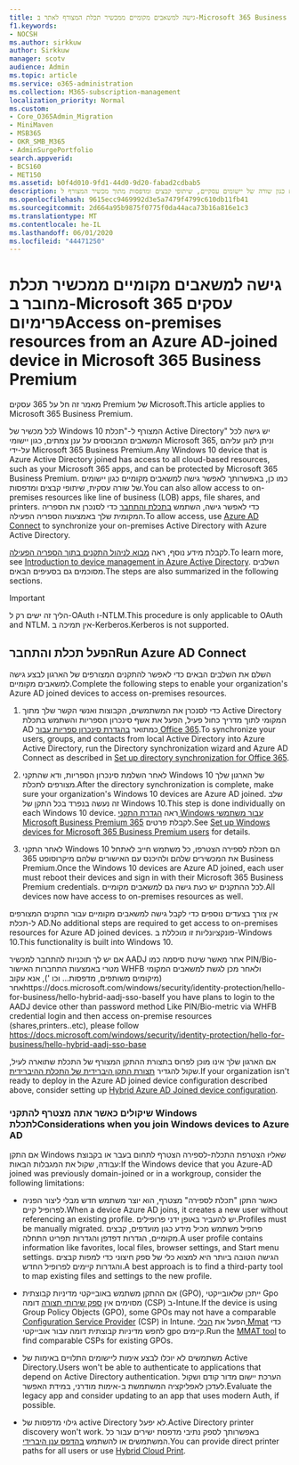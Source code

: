 ```yaml
---
title: גישה למשאבים מקומיים ממכשיר תכלת המצורף לאתר ב-Microsoft 365 Business
f1.keywords:
- NOCSH
ms.author: sirkkuw
author: Sirkkuw
manager: scotv
audience: Admin
ms.topic: article
ms.service: o365-administration
ms.collection: M365-subscription-management
localization_priority: Normal
ms.custom:
- Core_O365Admin_Migration
- MiniMaven
- MSB365
- OKR_SMB_M365
- AdminSurgePortfolio
search.appverid:
- BCS160
- MET150
ms.assetid: b0f4d010-9fd1-44d0-9d20-fabad2cdbab5
description: למד כיצד לקבל גישה למשאבים מקומיים כגון שורה של יישומים עסקיים, שיתופי קבצים ומדפסות מתוך מכשיר המצורף ל-Windows 10.
ms.openlocfilehash: 9615ecc9469992d3e5a7479f4799c610db11fb41
ms.sourcegitcommit: 2d664a95b9875f0775f0da44aca73b16a816e1c3
ms.translationtype: MT
ms.contentlocale: he-IL
ms.lasthandoff: 06/01/2020
ms.locfileid: "44471250"
---
```

# <a name="access-on-premises-resources-from-an-azure-ad-joined-device-in-microsoft-365-business-premium"></a><span data-ttu-id="d88a5-103">גישה למשאבים מקומיים ממכשיר תכלת מחובר ב-Microsoft 365 עסקים פרימיום</span><span class="sxs-lookup"><span data-stu-id="d88a5-103">Access on-premises resources from an Azure AD-joined device in Microsoft 365 Business Premium</span></span>

<span data-ttu-id="d88a5-104">מאמר זה חל על 365 עסקים Premium של Microsoft.</span><span class="sxs-lookup"><span data-stu-id="d88a5-104">This article applies to Microsoft 365 Business Premium.</span></span>

<span data-ttu-id="d88a5-105">לכל מכשיר של Windows 10 המצורף ל-"תכלת Active Directory" יש גישה לכל המשאבים המבוססים על ענן צמתים, כגון יישומי Microsoft 365, וניתן להגן עליהם על-ידי Microsoft 365 Business Premium.</span><span class="sxs-lookup"><span data-stu-id="d88a5-105">Any Windows 10 device that is Azure Active Directory joined has access to all cloud-based resources, such as your Microsoft 365 apps, and can be protected by Microsoft 365 Business Premium.</span></span> <span data-ttu-id="d88a5-106">כמו כן, באפשרותך לאפשר גישה למשאבים מקומיים כגון יישומים של שורה עסקית, שיתופי קבצים ומדפסות.</span><span class="sxs-lookup"><span data-stu-id="d88a5-106">You can also allow access to on-premises resources like line of business (LOB) apps, file shares, and printers.</span></span> <span data-ttu-id="d88a5-107">כדי לאפשר גישה, השתמש [בתכלת והתחבר](https://docs.microsoft.com/azure/active-directory/connect/active-directory-aadconnect) כדי לסנכרן את הספריה המקומית שלך באמצעות הספריה הפעילה.</span><span class="sxs-lookup"><span data-stu-id="d88a5-107">To allow access, use [Azure AD Connect](https://docs.microsoft.com/azure/active-directory/connect/active-directory-aadconnect) to synchronize your on-premises Active Directory with Azure Active Directory.</span></span> 

<span data-ttu-id="d88a5-108">לקבלת מידע נוסף, ראה [מבוא לניהול התקנים בתוך הספריה הפעילה](https://docs.microsoft.com/azure/active-directory/device-management-introduction).</span><span class="sxs-lookup"><span data-stu-id="d88a5-108">To learn more, see [Introduction to device management in Azure Active Directory](https://docs.microsoft.com/azure/active-directory/device-management-introduction).</span></span>
<span data-ttu-id="d88a5-109">השלבים מסוכמים גם בסעיפים הבאים.</span><span class="sxs-lookup"><span data-stu-id="d88a5-109">The steps are also summarized in the following sections.</span></span>

> [!IMPORTANT]
> <span data-ttu-id="d88a5-110">הליך זה ישים רק ל-OAuth ו-NTLM.</span><span class="sxs-lookup"><span data-stu-id="d88a5-110">This procedure is only applicable to OAuth and NTLM.</span></span> <span data-ttu-id="d88a5-111">אין תמיכה ב-Kerberos.</span><span class="sxs-lookup"><span data-stu-id="d88a5-111">Kerberos is not supported.</span></span>
 
## <a name="run-azure-ad-connect"></a><span data-ttu-id="d88a5-112">הפעל תכלת והתחבר</span><span class="sxs-lookup"><span data-stu-id="d88a5-112">Run Azure AD Connect</span></span>

<span data-ttu-id="d88a5-113">השלם את השלבים הבאים כדי לאפשר להתקנים המצורפים של הארגון לבצע גישה למשאבים מקומיים.</span><span class="sxs-lookup"><span data-stu-id="d88a5-113">Complete the following steps to enable your organization's Azure AD joined devices to access on-premises resources.</span></span>
  
1. <span data-ttu-id="d88a5-114">כדי לסנכרן את המשתמשים, הקבוצות ואנשי הקשר שלך מתוך Active Directory המקומי לתוך מדריך כחול פעיל, הפעל את אשף סינכרון הספריות והשתמש בתכלת AD כמתואר [בהגדרת סינכרון ספריות עבור Office 365](https://docs.microsoft.com/office365/enterprise/set-up-directory-synchronization).</span><span class="sxs-lookup"><span data-stu-id="d88a5-114">To synchronize your users, groups, and contacts from local Active Directory into Azure Active Directory, run the Directory synchronization wizard and Azure AD Connect as described in [Set up directory synchronization for Office 365](https://docs.microsoft.com/office365/enterprise/set-up-directory-synchronization).</span></span>
    
2. <span data-ttu-id="d88a5-115">לאחר השלמת סינכרון הספריות, ודא שהתקני Windows 10 של הארגון שלך מצורפים לתכלת.</span><span class="sxs-lookup"><span data-stu-id="d88a5-115">After the directory synchronization is complete, make sure your organization's Windows 10 devices are Azure AD joined.</span></span> <span data-ttu-id="d88a5-116">שלב זה נעשה בנפרד בכל התקן של Windows 10.</span><span class="sxs-lookup"><span data-stu-id="d88a5-116">This step is done individually on each Windows 10 device.</span></span> <span data-ttu-id="d88a5-117">ראה [הגדרת התקני Windows עבור משתמשי Microsoft Business Premium 365](set-up-windows-devices.md) לקבלת פרטים.</span><span class="sxs-lookup"><span data-stu-id="d88a5-117">See [Set up Windows devices for Microsoft 365 Business Premium users](set-up-windows-devices.md) for details.</span></span> 
    
3. <span data-ttu-id="d88a5-118">לאחר התקני Windows 10 הם תכלת לספירה הצטרפו, כל משתמש חייב לאתחל את המכשירים שלהם ולהיכנס עם האישורים שלהם מיקרוסופט 365 Business Premium.</span><span class="sxs-lookup"><span data-stu-id="d88a5-118">Once the Windows 10 devices are Azure AD joined, each user must reboot their devices and sign in with their Microsoft 365 Business Premium credentials.</span></span> <span data-ttu-id="d88a5-119">לכל ההתקנים יש כעת גישה גם למשאבים מקומיים.</span><span class="sxs-lookup"><span data-stu-id="d88a5-119">All devices now have access to on-premises resources as well.</span></span>
    
<span data-ttu-id="d88a5-120">אין צורך בצעדים נוספים כדי לקבל גישה למשאבים מקומיים עבור התקנים המצורפים ל-תכלת AD.</span><span class="sxs-lookup"><span data-stu-id="d88a5-120">No additional steps are required to get access to on-premises resources for Azure AD joined devices.</span></span> <span data-ttu-id="d88a5-121">פונקציונליות זו מוכללת ב-Windows 10.</span><span class="sxs-lookup"><span data-stu-id="d88a5-121">This functionality is built into Windows 10.</span></span> 

<span data-ttu-id="d88a5-122">אם יש לך תוכניות להתחבר למכשיר AADJ אחר מאשר שיטת סיסמה כמו PIN/Bio-מטרי באמצעות התחברות האישור WHFB ולאחר מכן לגשת למשאבים המקומי (מיקומים משותפים, מדפסות... וכו '), אנא עקוב אחרhttps://docs.microsoft.com/windows/security/identity-protection/hello-for-business/hello-hybrid-aadj-sso-base</span><span class="sxs-lookup"><span data-stu-id="d88a5-122">If you have plans to login to the AADJ device other than password method Like PIN/Bio-metric via WHFB credential login and then access on-premise resources (shares,printers..etc), please follow https://docs.microsoft.com/windows/security/identity-protection/hello-for-business/hello-hybrid-aadj-sso-base</span></span>
  
<span data-ttu-id="d88a5-123">אם הארגון שלך אינו מוכן לפרוס בתצורת ההתקן המצורף של התכלת שתוארה לעיל, שקול להגדיר [תצורת התקן היברידית של התכלת ההיברידית](manage-windows-devices.md).</span><span class="sxs-lookup"><span data-stu-id="d88a5-123">If your organization isn't ready to deploy in the Azure AD joined device configuration described above, consider setting up [Hybrid Azure AD Joined device configuration](manage-windows-devices.md).</span></span>
  
### <a name="considerations-when-you-join-windows-devices-to-azure-ad"></a><span data-ttu-id="d88a5-124">שיקולים כאשר אתה מצטרף להתקני Windows לתכלת</span><span class="sxs-lookup"><span data-stu-id="d88a5-124">Considerations when you join Windows devices to Azure AD</span></span>

<span data-ttu-id="d88a5-125">אם התקן Windows שאליו הצטרפת התכלת-לספירה הצטרף לתחום בעבר או בקבוצת עבודה, שקול את המגבלות הבאות:</span><span class="sxs-lookup"><span data-stu-id="d88a5-125">If the Windows device that you Azure-AD joined was previously domain-joined or in a workgroup, consider the following limitations:</span></span>
  
- <span data-ttu-id="d88a5-126">כאשר התקן "תכלת לספירה" מצטרף, הוא יוצר משתמש חדש מבלי ליצור הפניה לפרופיל קיים.</span><span class="sxs-lookup"><span data-stu-id="d88a5-126">When a device Azure AD joins, it creates a new user without referencing an existing profile.</span></span> <span data-ttu-id="d88a5-127">יש להעביר באופן ידני פרופילים.</span><span class="sxs-lookup"><span data-stu-id="d88a5-127">Profiles must be manually migrated.</span></span> <span data-ttu-id="d88a5-128">פרופיל משתמש מכיל מידע כגון מועדפים, קבצים מקומיים, הגדרות דפדפן והגדרות תפריט התחלה.</span><span class="sxs-lookup"><span data-stu-id="d88a5-128">A user profile contains information like favorites, local files, browser settings, and Start menu settings.</span></span> <span data-ttu-id="d88a5-129">הגישה הטובה ביותר היא למצוא כלי של ספק חיצוני כדי למפות קבצים והגדרות קיימים לפרופיל החדש.</span><span class="sxs-lookup"><span data-stu-id="d88a5-129">A best approach is to find a third-party tool to map existing files and settings to the new profile.</span></span>

- <span data-ttu-id="d88a5-130">אם ההתקן משתמש באובייקטי מדיניות קבוצתית (GPO), ייתכן שלאובייקטי Gpo מסוימים אין [ספק שירותי תצורה](https://docs.microsoft.com/windows/configuration/provisioning-packages/how-it-pros-can-use-configuration-service-providers) דומה (CSP) ב-Intune.</span><span class="sxs-lookup"><span data-stu-id="d88a5-130">If the device is using Group Policy Objects (GPO), some GPOs may not have a comparable [Configuration Service Provider](https://docs.microsoft.com/windows/configuration/provisioning-packages/how-it-pros-can-use-configuration-service-providers) (CSP) in Intune.</span></span> <span data-ttu-id="d88a5-131">הפעל את [הכלי Mmat](https://www.microsoft.com/download/details.aspx?id=45520) כדי לחפש מדיניות קבוצתית דומה עבור אובייקטי gpo קיימים.</span><span class="sxs-lookup"><span data-stu-id="d88a5-131">Run the [MMAT tool](https://www.microsoft.com/download/details.aspx?id=45520) to find comparable CSPs for existing GPOs.</span></span>

- <span data-ttu-id="d88a5-132">משתמשים לא יוכלו לבצע אימות ליישומים התלויים באימות של Active Directory.</span><span class="sxs-lookup"><span data-stu-id="d88a5-132">Users won't be able to authenticate to applications that depend on Active Directory authentication.</span></span> <span data-ttu-id="d88a5-133">הערכת יישום מדור קודם ושקול לעדכן לאפליקציה המשתמשת ב-אימות מודרני, במידת האפשר.</span><span class="sxs-lookup"><span data-stu-id="d88a5-133">Evaluate the legacy app and consider updating to an app that uses modern Auth, if possible.</span></span>

- <span data-ttu-id="d88a5-134">גילוי מדפסות של active Directory לא יפעל.</span><span class="sxs-lookup"><span data-stu-id="d88a5-134">Active Directory printer discovery won't work.</span></span> <span data-ttu-id="d88a5-135">באפשרותך לספק נתיבי מדפסת ישירים עבור כל המשתמשים או להשתמש [בהדפס ענן היברידי](https://docs.microsoft.com/windows-server/administration/hybrid-cloud-print/hybrid-cloud-print-deploy).</span><span class="sxs-lookup"><span data-stu-id="d88a5-135">You can provide direct printer paths for all users or use [Hybrid Cloud Print](https://docs.microsoft.com/windows-server/administration/hybrid-cloud-print/hybrid-cloud-print-deploy).</span></span>
